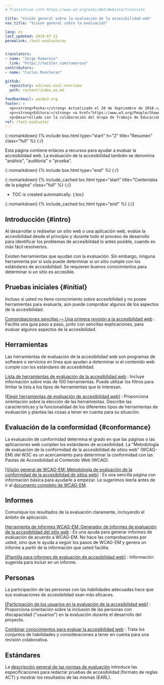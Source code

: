 ```yaml
---
# Translation info https://www.w3.org/wiki/WAI/Website/Translate

title: "Visión general sobre la evaluación de la accesibilidad web"
nav_title: "Visión general sobre la evaluación"

lang: es
last_updated: 2019-07-21
permalink: /test-evaluate/es


translators:
- name: "Jorge Rumoroso"
  link: "https://twitter.com/rumoroso"
contributors:
- name: "Carlos Muncharaz"

github: 
  repository: w3c/wai-eval-overview
  path: content/index.es.md

feedbackmail: wai@w3.org
footer: >
  <p><strong>Fecha:</strong> Actualizado el 20 de Septiembre de 2018.</p>
  <p><strong>Editora:</strong> <a href="https://www.w3.org/People/Shawn/">Shawn Lawton Henry</a>.</p>
  <p>Desarrollado con la colaboración del Grupo de Trabajo de Educación y Divulgación (<a href="http://www.w3.org/WAI/EO/">EOWG</a>).</p>
ref: /test-evaluate/
---
```


{::nomarkdown}
{% include box.html type="start" h="2" title="Resumen" class="full" %}
{:/}

Esta página contiene enlaces a recursos para ayudar a evaluar la accesibilidad web. La evaluación de la accesibilidad también se denomina "análisis", "auditoría" o "prueba".

{::nomarkdown}
{% include box.html type="end" %}
{:/}


{::nomarkdown}
{% include_cached toc.html type="start" title="Contenidos de la página" class="full" %}
{:/}

-   TOC is created automatically.
{:toc}

{::nomarkdown}
{% include_cached toc.html type="end" %}
{:/}

## Introducción {#intro}

Al desarrollar o rediseñar un sitio web o una aplicación web, evalúe la accesibilidad desde el principio y durante todo el proceso de desarrollo para identificar los problemas de accesibilidad lo antes posible, cuando es más fácil resolverlos.

Existen herramientas que ayudan con la evaluación. Sin embargo, ninguna herramienta por sí sola puede determinar si un sitio cumple con los estándares de accesibilidad. Se requieren buenos conocimientos para determinar si un sitio es accesible.

## Pruebas iniciales {#initial}

Incluso si usted no tiene conocimiento sobre accesibilidad y no posee herramientas para evaluarla, aún puede comprobar algunos de los aspectos de la accesibilidad.

[Comprobaciones sencillas — Una primera revisión a la accesibilidad web](/test-evaluate/preliminary/)
:   Facilita una guía paso a paso, junto con sencillas explicaciones, para evaluar algunos aspectos de la accesibilidad.

## Herramientas

Las herramientas de evaluación de la accesibilidad web son programas de software o servicios en línea que ayudan a determinar si el contenido web cumple con los estándares de accesibilidad.

[Lista de herramientas de evaluación de la accesibilidad web](https://www.w3.org/WAI/ER/tools/)
:   Incluye información sobre más de 100 herramientas. Puede utilizar los filtros para limitar la lista a los tipos de herramientas que le interesan.

[[Elegir herramientas de evaluación de accesibilidad web]](/test-evaluate/tools/selecting/)
:   Proporciona orientación sobre la elección de las herramientas. Describe las características y la funcionalidad de los diferentes tipos de herramientas de evaluación y plantea las cosas a tener en cuenta para su situación.

## Evaluación de la conformidad {#conformance}

La evaluación de conformidad determina el grado en que las páginas o las aplicaciones web cumplen los estándares de accesibilidad. La "Metodología de evaluación de la conformidad de la accesibilidad de sitios web" (WCAG-EM) del W3C es un acercamiento para determinar la conformidad con las Pautas de Accesibilidad al Contenido Web (WCAG).

[[Visión general de WCAG-EM: Metodología de evaluación de la conformidad de la accesibilidad de sitios web]](/test-evaluate/conformance/wcag-em/)
:   Es una sencilla página con información básica para ayudarle a empezar. Le sugerimos leerla antes de ir al [documento completo de WCAG-EM](https://www.w3.org/TR/WCAG-EM/).

## Informes

Comunique los resultados de la evaluación claramente, incluyendo el ámbito de aplicación.

[Herramienta de informes WCAG-EM: Generador de informes de evaluación de la accesibilidad del sitio web](https://www.w3.org/WAI/eval/report-tool/#/)
:   Es una ayuda para generar informes de evaluación de acuerdo a WCAG-EM. No hace las comprobaciones por usted, sino que le ayuda a seguir los pasos de WCAG-EM y genera un informe a partir de la información que usted facilita.

[[Plantilla para informes de evaluación de accesibilidad web]](/test-evaluate/report-template/)
:   Información sugerida para incluir en un informe.

## Personas

La participación de las personas con las habilidades adecuadas hace que sus evaluaciones de accesibilidad sean más eficaces.

[[Participación de los usuarios en la evaluación de la accesibilidad web]](/test-evaluate/involving-users/)
:   Proporciona orientación sobre la inclusión de las personas con discapacidad ("usuarios") en la evaluación durante el desarrollo del proyecto.

[Combinar conocimientos para evaluar la accesibilidad web](/test-evaluate/combined-expertise/)
:   Trata los conjuntos de habilidades y consideraciones a tener en cuenta para una revisión colaborativa.

## Estándares

La [descripción general de las normas de evaluación](/standards-guidelines/evaluation/) introduce las especificaciones para redactar pruebas de accesibilidad (formato de reglas ACT) y mostrar los resultados de las mismas (EARL).
